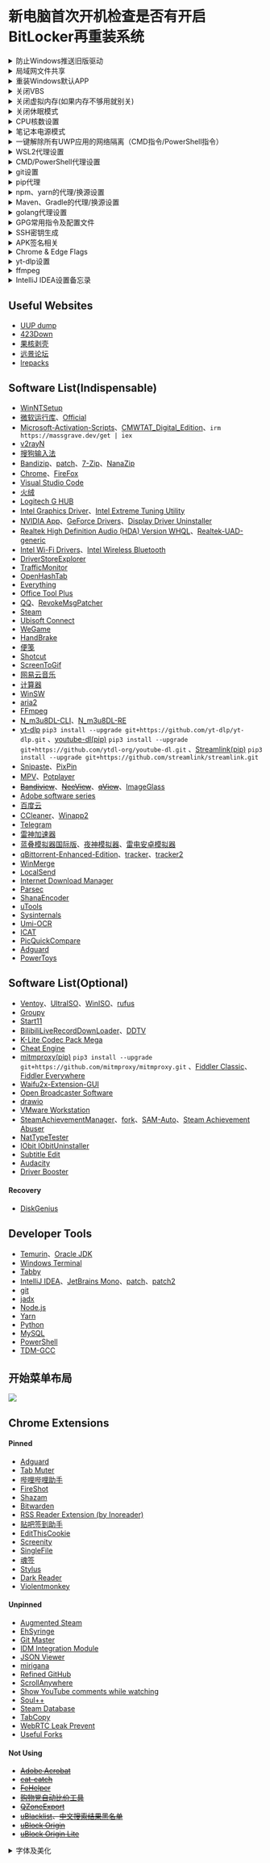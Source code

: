 # 新电脑首次开机检查是否有开启BitLocker再重装系统

<details><summary>防止Windows推送旧版驱动</summary>

```
gpedit.msc —— 计算机配置 —— 管理模板 —— Windows 组件 —— Windows 更新 —— 管理从 Windows 更新提供的更新 —— Windows 更新不包括驱动程序
```

</details>

<details><summary>局域网文件共享</summary>

```
设置 —— 应用 —— 可选功能 —— 更多Windows功能 —— SMB 1.0/CIFS 文件共享支持、SMB直通

services.msc —— Function Discovery Resource Publication —— 自动
```

</details>
<details><summary>重装Windows默认APP</summary>

```powershell
Get-AppxPackage -AllUsers| Foreach {Add-AppxPackage -DisableDevelopmentMode -Register "$($_.InstallLocation)\AppXManifest.xml"}
```

</details>
<details><summary>关闭VBS</summary>

```
设置 —— 隐私和安全性 —— Windows安全中心 —— 设备安全性 —— 内核隔离详细信息 —— 内存完整性
```

```powershell
bcdedit /set hypervisorlaunchtype off
```

</details>
<details><summary>关闭虚拟内存(如果内存不够用就别关)</summary>

```
设置 —— 系统 —— 系统信息 —— 高级系统设置 —— 性能设置 —— 高级 —— 虚拟内存 —— 更改 —— 无分页文件 —— 设置并确定
```

</details>
<details><summary>关闭休眠模式</summary>

```powershell
powercfg -h off
```

</details>
<details><summary>CPU核数设置</summary>

```
msconfig
```

</details>
<details><summary>笔记本电源模式</summary>

```powershell
# 开启卓越性能
# 比起M1芯片的MacBook，Windows的调用CPU逻辑不太行，最好是用默认自带的平衡或者最佳能效模式
powercfg -duplicatescheme e9a42b02-d5df-448d-aa00-03f14749eb61

安静模式 40-90/70(电池)
均衡模式 60-99
野兽模式 99-100
```

</details>
<details><summary>一键解除所有UWP应用的网络隔离（CMD指令/PowerShell指令）</summary>

[Windows Loopback Exemption Manager](https://github.com/tiagonmas/Windows-Loopback-Exemption-Manager)(微软官方出品)、[Windows 8 AppContainer Loopback Utility](https://www.telerik.com/fiddler/add-ons)(第三方软件)

```cmd
FOR /F "tokens=11 delims=\" %p IN ('REG QUERY "HKCU\Software\Classes\Local Settings\Software\Microsoft\Windows\CurrentVersion\AppContainer\Mappings"') DO CheckNetIsolation.exe LoopbackExempt -a -p=%p
```

```powershell
Get-ChildItem -Path Registry::"HKCU\Software\Classes\Local Settings\Software\Microsoft\Windows\CurrentVersion\AppContainer\Mappings\" -name | ForEach-Object {CheckNetIsolation.exe LoopbackExempt -a -p="$_"}
```

</details>
<details><summary>WSL2代理设置</summary>

```shell
$ sudo vim ~./bashrc

# export windows_host=`cat /etc/resolv.conf|grep nameserver|awk '{print $2}'`
# export ALL_PROXY="socks5://$windows_host:2080"

# alias setproxy="export ALL_PROXY=socks5://$windows_host:2080"
# alias unsetproxy="unset ALL_PROXY"

git clone https://github.com/rofl0r/proxychains-ng
cd proxychains-ng
sudo apt install build-essential
./configure --prefix=/usr --sysconfdir=/etc
make && make install
make install-config
```

```shell
$ sudo vim /etc/proxychains.conf

quiet_mode
dynamic_chain
chain_len = 1
proxy_dns
remote_dns_subnet 224
tcp_read_time_out 15000
tcp_connect_time_out 8000
localnet 127.0.0.0/255.0.0.0
localnet 10.0.0.0/255.0.0.0
localnet 172.16.0.0/255.240.0.0
localnet 192.168.0.0/255.255.0.0

[ProxyList]
socks5  $windows_host 2080
# http    $windows_host 2081
```

</details>
<details><summary>CMD/PowerShell代理设置</summary>

```
系统 —— 关于 —— 高级系统设置 —— 环境变量 —— 用户变量新建
HTTP_PROXY http://127.0.0.1:2081
HTTPS_PROXY http://127.0.0.1:2081
```

```cmd
set http_proxy=http://127.0.0.1:2081
set https_proxy=http://127.0.0.1:2081
```

```powershell
$env:http_proxy="http://127.0.0.1:2081"
$env:https_proxy="http://127.0.0.1:2081"
```

</details>
<details><summary>git设置</summary>

```shell
# ssh代理配置文件路径：C:/Users/username/.ssh/config
Host github.com
    ProxyCommand connect -S localhost:2080 %h %p

# 指令的方式直接增加代理设置
git config --global http.https://github.com.proxy socks5://127.0.0.1:2080

# git配置文件路径：C:/Users/username/.gitconfig
[http "https://github.com"]
    proxy = socks5://127.0.0.1:2080

# 回车和换行符自动转换
git config --global core.autocrlf true
git add --renormalize .

# 使用ort策略merge
git config --global pull.twohead ort

# log美化
git config --global alias.lg "log --color --graph --abbrev-commit --decorate --date=relative --format=format:'%C(bold blue)%h%C(reset) - %C(bold green)(%ar)%C(reset) %C(white)%s%C(reset) %C(dim white)- %an%C(reset)%C(bold yellow)%d%C(reset)' --all"

# diff美化 https://github.com/banga/git-split-diffs
npm install -g git-split-diffs
git config --global core.pager "git-split-diffs --color | less -RFX"

# GPG相关设置
git config --global user.signingkey <密钥ID>
git config --global commit.gpgsign true
git config --global tag.forcesignannotated true
```

</details>
<details><summary>pip代理</summary>

```shell
已经在3.9.13版本后修复，不需要设置即可正常使用代理

# 新版pip的依赖库urllib3对于没有协议头的代理地址会强制增加https头并采用https协议连接，
# 而配置文件的优先级没有系统代理设置高所以对这个问题没有帮助
# 解决方法可以在windows代理设置中强制指定https代理地址为http或者设置临时环境变量

# pip config set global.index-url https://mirrors.aliyun.com/pypi/simple/
# pip config set global.trusted-host mirrors.aliyun.com
# pip config set global.proxy http://127.0.0.1:2081

# pip全局配置文件路径：C:/Users/username/AppData/Roaming/pip/pip.ini

# [global]
# index-url = https://mirrors.aliyun.com/pypi/simple/
# trusted-host = mirrors.aliyun.com
# proxy = http://127.0.0.1:2081
```

</details>
<details><summary>npm、yarn的代理/换源设置</summary>

```shell
npm config set proxy http://127.0.0.1:2081
npm config set https-proxy http://127.0.0.1:2081
npm config set registry https://registry.npmmirror.com

yarn config set proxy http://127.0.0.1:2081
yarn config set https-proxy http://127.0.0.1:2081
yarn config set registry https://registry.npmmirror.com
```

</details>
<details><summary>Maven、Gradle的代理/换源设置</summary>

```shell
# C:\Users\username\.m2\setting.xml

<proxies>
    <proxy>
        <active>true</active>
        <protocol>http</protocol>
        <host>127.0.0.1</host>
        <port>2081</port>
    </proxy>
</proxies>

<mirrors>
    <mirror>
        <id>aliyunmaven</id>
        <mirrorOf>*</mirrorOf>
        <name>阿里云公共仓库</name>
        <url>https://maven.aliyun.com/repository/public</url>
    </mirror>
</mirrors>

# C:\Users\username\.gradle\gradle.properties

systemProp.http.proxyHost=127.0.0.1
systemProp.http.proxyPort=2081
systemProp.https.proxyHost=127.0.0.1
systemProp.https.proxyPort=2081

# C:\Users\username\.gradle\init.gradle

allprojects {
    repositories {
        def ALIYUN_REPOSITORY_URL_PUBLIC = 'https://maven.aliyun.com/repository/public'
        def ALIYUN_REPOSITORY_URL_GOOGLE = 'https://maven.aliyun.com/repository/google'
        def ALIYUN_REPOSITORY_URL_GRADLE_PLUGIN = 'https://maven.aliyun.com/repository/gradle-plugin'
        def ALIYUN_REPOSITORY_URL_SPRING = 'https://maven.aliyun.com/repository/spring'
        def ALIYUN_REPOSITORY_URL_SPRING_PLUGIN = 'https://maven.aliyun.com/repository/spring-plugin'
        def ALIYUN_REPOSITORY_URL_GRAILS_CORE = 'https://maven.aliyun.com/repository/grails-core'
        def ALIYUN_REPOSITORY_URL_APACHE_SNAPSHOTS = 'https://maven.aliyun.com/repository/apache-snapshots'
        all {
            ArtifactRepository repo ->
                if (repo instanceof MavenArtifactRepository) {
                    def url = repo.url.toString()
                    if (url.startsWith('https://repo1.maven.org/maven2/')) {
                        project.logger.lifecycle "Repository ${repo.url} replaced by $ALIYUN_REPOSITORY_URL_PUBLIC."
                        remove repo
                    }
                    if (url.startsWith('https://jcenter.bintray.com/')) {
                        project.logger.lifecycle "Repository ${repo.url} replaced by $ALIYUN_REPOSITORY_URL_PUBLIC."
                        remove repo
                    }
                    if (url.startsWith('https://maven.google.com/')) {
                        project.logger.lifecycle "Repository ${repo.url} replaced by $ALIYUN_REPOSITORY_URL_GOOGLE."
                        remove repo
                    }
                    if (url.startsWith('https://plugins.gradle.org/m2/')) {
                        project.logger.lifecycle "Repository ${repo.url} replaced by $ALIYUN_REPOSITORY_URL_GRADLE_PLUGIN."
                        remove repo
                    }
                    if (url.startsWith('http://repo.spring.io/libs-milestone/')) {
                        project.logger.lifecycle "Repository ${repo.url} replaced by $ALIYUN_REPOSITORY_URL_SPRING."
                        remove repo
                    }
                    if (url.startsWith('http://repo.spring.io/plugins-release/')) {
                        project.logger.lifecycle "Repository ${repo.url} replaced by $ALIYUN_REPOSITORY_URL_SPRING_PLUGIN."
                        remove repo
                    }
                    if (url.startsWith('https://repo.grails.org/grails/core')) {
                        project.logger.lifecycle "Repository ${repo.url} replaced by $ALIYUN_REPOSITORY_URL_GRAILS_CORE."
                        remove repo
                    }
                    if (url.startsWith('https://repository.apache.org/snapshots/')) {
                        project.logger.lifecycle "Repository ${repo.url} replaced by $ALIYUN_REPOSITORY_URL_APACHE_SNAPSHOTS."
                        remove repo
                    }

                }
        }
        maven {
            url ALIYUN_REPOSITORY_URL_PUBLIC
            url ALIYUN_REPOSITORY_URL_GOOGLE
            url ALIYUN_REPOSITORY_URL_GRADLE_PLUGIN
            url ALIYUN_REPOSITORY_URL_SPRING
            url ALIYUN_REPOSITORY_URL_SPRING_PLUGIN
            url ALIYUN_REPOSITORY_URL_GRAILS_CORE
            url ALIYUN_REPOSITORY_URL_APACHE_SNAPSHOTS
        }
    }
}
```

</details>
<details><summary>golang代理设置</summary>

```shell
go env -w GO111MODULE=on
go env -w GOPROXY=https://mirrors.aliyun.com/goproxy/
```

</details>
<details><summary>GPG常用指令及配置文件</summary>

```shell
gpg --expert --full-generate-key # 生成密钥
gpg -ao revoke.pgp --generate-revocation <密钥ID> # 生成撤销凭证
gpg --list-keys/-k # 列出所有公钥
gpg --list-secret-keys/-K # 列出所有私钥

gpg --edit-key <密钥ID>
gpg> list # 列出所有子密钥
gpg> change-usage # 修改用途
gpg> key {n} # 选择序号为n的子密钥
gpg> trust # 设置信任度
gpg> expire # 设置过期时间
gpg> passwd # 更改密码
gpg> revkey # 撤销子密钥
gpg> save # 保存

gpg -ao public-key.asc --export <密钥ID> # 导出公钥
# 密钥ID后要加上"!", 不然会导出全部子密钥
gpg -ao secret-key.asc --export-secret-key <密钥ID>! # 导出主私钥
gpg -ao sign-subkey.asc --export-secret-subkeys <密钥ID>! # 导出子私钥

gpg --delete-secret-keys <密钥ID> # 删除私钥
gpg --delete-keys <密钥ID> # 删除公钥

gpg --import [密钥文件/撤销凭证] # 导入密钥

gpg --sign input.txt  # 给文档签名
gpg --clear-sign input.txt # 生成ASCII格式签名
gpg -ao output.asc --detach-sign input.txt # 签名和原文本分开
gpg --verify output.asc input.txt # 验证签名文件

gpg -ao output.asc -se input.txt -r <公钥ID> # 签名并加密文档
# s代表签名, e代表加密, r代表recipient, 指定接收者的公钥ID, a代表ASCII码格式, o代表输出地址,
gpg -ao input.txt -d output.asc # 解密
```

```shell
C:/Users/username/.gnupg/gpg.conf

keyid-format 0xlong
with-fingerprint
personal-cipher-preferences AES256
personal-digest-preferences SHA512
personal-compress-preferences Uncompressed
default-preference-list SHA512 AES256 Uncompressed
cert-digest-algo SHA512
s2k-cipher-algo AES256
s2k-digest-algo SHA512
s2k-mode 3
s2k-count 65011712
```

</details>
<details><summary>SSH密钥生成</summary>

```shell
ssh-keygen -t ed25519 -C "your_email@example.com"
```

</details>
<details><summary>APK签名相关</summary>

```shell
# https://docs.microsoft.com/zh-cn/xamarin/android/deploy-test/signing/manually-signing-the-apk
# https://docs.oracle.com/en/java/javase/17/docs/specs/man/keytool.html
# https://docs.oracle.com/en/java/javase/17/security/oracle-providers.html
keytool -genkeypair -alias SekiBetu -keyalg RSA -keysize 4096 -sigalg SHA3-512withRSA -dname "cn=SekiBetu,ou=,dc=,dc=China" -startdate "1970/01/01 00:00:00" -validity 365000 -storetype PKCS12 -keystore SekiBetu.p12 # 生成行业标准 PKCS12 格式的Java KeyStore
keytool -list -v -keystore SekiBetu.p12 # 查看 KeyStore 的详细信息
keytool -importkeystore -srckeystore SekiBetu.jks -srcstoretype JKS -destkeystore SekiBetu.jks -deststoretype pkcs12 # 转换 JKS 格式为行业标准 PKCS12 格式
zipalign -f -v 4 unsigned.apk optimized-unsigned.apk # APK优化
apksigner sign --ks SekiBetu.p12 --ks-key-alias SekiBetu optimized-unsigned.apk # 先优化后签名
```

</details>
<details><summary>Chrome & Edge Flags</summary>

```shell
Override software rendering list
Smooth Scrolling
【Chrome Only】Overlay Scrollbars
GPU rasterization
【Chrome Only】Windows Fluent scrollbars.
Parallel downloading
【Chrome Only】Windows 11 Mica titlebar
【Chrome Only】Chrome Refresh 2023
【Chrome Only】Chrome WebUI Refresh 2023
【Chrome Only】Enable download bubble
【Chrome Only】Enable download bubble V2
【Edge Only】Microsoft Edge Share Menu
【Edge Only】Make Rounded Tabs feature available
【Edge Only】Windows Fluent scrollbars.
【Edge Only】Enable Windows 11 Acrylic effect in menus
```

</details>
<details><summary>yt-dlp设置</summary>

```
设置文件目录：

C:\Users\username\AppData\Roaming\yt-dlp\config
```

```shell
--ignore-errors
--downloader aria2c
--downloader-args "-c -j 16 -s 16 -x 16 -k 1M"
--proxy http://127.0.0.1:2081/
-f 'bestvideo[ext=mp4]+bestaudio[ext=m4a]/best[ext=mp4]/best'
-o D:/Media/Videos/"%(uploader)s(%(uploader_id)s)/%(upload_date)s-%(title)s-(%(duration)ss)[%(resolution)s][%(id)s].%(ext)s"
--embed-metadata
--write-description
--write-thumbnail
```

</details>
<details><summary>ffmpeg</summary>

```shell
ffmpeg -hwaccel_output_format cuda -c:v h264_cuvid -i input.mp4 -vf ass=input.ass -c:v h264_nvenc -cq:v 19 output.mp4
```

</details>
<details><summary>IntelliJ IDEA设置备忘录</summary>

```shell
【IntelliJ IDEA启动参数】
文件目录：~\JetBrains\IntelliJIDEA\bin\idea64.exe.vmoptions
-Xms2048m
-Xmx2048m
-XX:ReservedCodeCacheSize=1024m
【皮肤设置】
Appearance & Behavior —— Appearance —— Theme：One Dark vivid
【启动IDEA时不自动打开项目】
Appearance & Behavior —— System Settings —— × Reopen last project on startup
【代理设置】
Appearance & Behavior —— System Settings —— HTTP Proxy —— Manual proxy configuration —— √ HTTP ; Host name：127.0.0.1 ; Port number：2081
【滚轮修改字体大小】
Editor —— General —— √ Change font size(Zoom) with Ctrl+Mouse Wheel
Editor —— General —— Scrolling —— √ Enable smooth scrolling (default on 2021.1.2) —— Move caret, minimize editor scrolling
【自动导包】[项目设置]
Editor —— General —— Auto Import —— Insert imports on paste：Always (default on 2021.1.2) ; √ Add Unambiguous imports on the fly ; √ Optimize imports on the fly
【设置行号显示】
Editor —— General —— Appearance —— √ Show line numbers (default on 2021.1.2) ; √ Show method separators
【忽略大小写】
Editor —— General —— Code Completion —— × Match case
【取消单行显示标签页】
Editor —— General —— Editor Tabs —— Show tabs in Multiple rows —— √ Show pinned tabs in a separate row
【悬浮提示】
Editor —— Code Editing —— √ Show quick documentation on mouse move (default on 2021.1.2)
【字体】
Editor —— Font —— Font: JetBrains Mono —— Size: 13 —— Line height: 1.2 (default on 2021.1.2)
Editor —— Font —— Fallback font：Sarasa Mono Slab SC
【自动换行】
Editor —— Code Style —— √ Wrap on typing
Editor —— Code Style —— Java —— Wrapping and Braces —— √ Ensure right margin is not exceeded
【单行注释斜杠跟着代码】
Editor —— Code Style —— Java —— Code Generation —— × Line comment at first column ; √ Add a space at comment start
【项目文件编码】[项目设置]
Editor —— File Encodings —— Global Encoding: UTF-8 ; Project Encoding: UTF-8 ; Default encoding for properties files: UTF-8 ; √ Transparent native-to-ascii conversion
【插件列表】
Plugins —— Lombok ; One Dark theme ; Rainbow Brackets ; Translation ; Maven Helper ; RestfulTool ; MybatisX ;
【自动编译项目】[项目设置]
Build, Execution, Deployment —— Compiler —— √ Build project automatically
【增加堆内存】[项目设置]
Build, Execution, Deployment —— Compiler —— Build process heap size(Mbytes): 2048
【翻译设置】
Tools —— Translation —— 常规 —— √ 使用translate.google.com ; —— 字体 —— 主要字体: Sarasa Mono Slab SC ; 音标字体: Sarasa Mono Slab SC
```

```shell
Code Style(schemes)
CodeInsight, DefaultFont, Editor, Error highlighting
Default Project[项目设置]
Editor Colors
General
HTTP Proxy
KotlinCodeInsightSettings
Settings
UI Settings

codestyles
- Default.xml
options
- colors.scheme.xml
- editor.codeinsight.xml
- editor.xml
- ide.general.xml
- project.default.xml[项目设置]
- proxy.settings.xml
- ui.lnf.xml
- yiiguxing.translation.xml
```

</details>

## Useful Websites

- [UUP dump](https://uupdump.ml/?lang=zh-cn)
- [423Down](https://www.423down.com/)
- [果核剥壳](https://www.ghpym.com/)
- [远景论坛](http://bbs.pcbeta.com/forum-win10-1.html)
- [lrepacks](https://lrepacks.net)

## Software List(Indispensable)

- [WinNTSetup](https://msfn.org/board/topic/149612-winntsetup)
- [微软运行库](https://github.com/abbodi1406/vcredist/releases)、[Official](https://docs.microsoft.com/zh-CN/cpp/windows/latest-supported-vc-redist?view=msvc-170)
- [Microsoft-Activation-Scripts](https://github.com/massgravel/Microsoft-Activation-Scripts/releases)、[CMWTAT_Digital_Edition](https://github.com/TGSAN/CMWTAT_Digital_Edition/releases)、`irm https://massgrave.dev/get | iex`
- [v2rayN](https://github.com/2dust/v2rayN/releases)
- [搜狗输入法](https://pinyin.sogou.com/)
- [Bandizip](https://www.bandisoft.com/bandizip/dl/)、[patch](https://www.423down.com/9735.html)、[7-Zip](https://www.7-zip.org/)、[NanaZip](https://github.com/M2Team/NanaZip/releases)
- [Chrome](https://www.google.com/intl/zh-CN/chrome/browser/thankyou.html?platform=win64&standalone=1&statcb=1&installdataindex=defaultbrowser)、[FireFox](https://www.mozilla.org/zh-CN/firefox/all/#product-desktop-release)
- [Visual Studio Code](https://code.visualstudio.com/)
- [火绒](https://www.huorong.cn/person5.html)
- [Logitech G HUB](https://support.logi.com/hc/zh-cn/articles/360025298133)
- [Intel Graphics Driver](https://www.intel.cn/content/www/cn/zh/download/785597/intel-arc-iris-xe-graphics-windows.html)、[Intel Extreme Tuning Utility](https://www.intel.cn/content/www/cn/zh/download/17881/intel-extreme-tuning-utility-intel-xtu.html)
- [NVIDIA App](https://www.nvidia.cn/software/nvidia-app/)、[GeForce Drivers](https://www.nvidia.cn/Download/Find.aspx?lang=cn)、[Display Driver Uninstaller](https://www.wagnardsoft.com/display-driver-uninstaller-ddu-)
- [Realtek High Definition Audio (HDA) Version WHQL](https://www.necacom.net/index.php/realtek/hd-audio-2)、[Realtek-UAD-generic](https://github.com/pal1000/Realtek-UAD-generic)
- [Intel Wi-Fi Drivers](https://www.intel.cn/content/www/cn/zh/download/19351/windows-10-and-windows-11-wi-fi-drivers-for-intel-wireless-adapters.html)、[Intel Wireless Bluetooth](https://www.intel.cn/content/www/cn/zh/download/18649/intel-wireless-bluetooth-for-windows-10-and-windows-11.html)
- [DriverStoreExplorer](https://github.com/lostindark/DriverStoreExplorer/releases)
- [TrafficMonitor](https://github.com/zhongyang219/TrafficMonitor/releases)
- [OpenHashTab](https://github.com/namazso/OpenHashTab/releases)
- [Everything](https://www.voidtools.com/zh-cn/downloads/)
- [Office Tool Plus](https://github.com/YerongAI/Office-Tool/releases)
- [QQ](https://im.qq.com/download/)、[RevokeMsgPatcher](https://github.com/huiyadanli/RevokeMsgPatcher)
- [Steam](https://store.steampowered.com/about/)
- [Ubisoft Connect](https://ubisoftconnect.com/zh-CN/)
- [WeGame](https://www.wegame.com.cn/)
- [HandBrake](https://github.com/HandBrake/HandBrake/releases)
- [便笺](https://www.microsoft.com/en-us/p/microsoft-sticky-notes/9nblggh4qghw)
- [Shotcut](https://github.com/mltframework/shotcut/releases)
- [ScreenToGif](https://github.com/NickeManarin/ScreenToGif/releases)
- [网易云音乐](https://music.163.com/#/download)
- [计算器](https://www.microsoft.com/en-us/p/windows-calculator/9wzdncrfhvn5)
- [WinSW](https://github.com/winsw/winsw/releases)
- [aria2](https://github.com/aria2/aria2/releases)
- [FFmpeg](https://github.com/BtbN/FFmpeg-Builds/releases)
- [N_m3u8DL-CLI](https://github.com/nilaoda/N_m3u8DL-CLI/releases)、[N_m3u8DL-RE](https://github.com/nilaoda/N_m3u8DL-RE)
- [yt-dlp](https://github.com/yt-dlp/yt-dlp/releases) `pip3 install --upgrade git+https://github.com/yt-dlp/yt-dlp.git` 、[youtube-dl(pip)](https://github.com/ytdl-org/youtube-dl/releases) `pip3 install --upgrade git+https://github.com/ytdl-org/youtube-dl.git` 、[Streamlink(pip)](https://github.com/streamlink/streamlink/releases) `pip3 install --upgrade git+https://github.com/streamlink/streamlink.git`
- [Snipaste](https://www.snipaste.com/)、[PixPin](https://pixpinapp.com/)
- [MPV](https://github.com/hooke007/MPV_lazy)、[Potplayer](https://www.423down.com/3050.html)
- ~~[Bandiview](https://www.bandisoft.com/bandiview/)~~、~~[NeeView](https://bitbucket.org/neelabo/neeview/wiki/Home)~~、~~[qView](https://github.com/jurplel/qView/releases)~~、[ImageGlass](https://github.com/d2phap/ImageGlass/releases)
- [Adobe software series](https://weibo.com/1112829033)
- [百度云](http://pan.baidu.com/download)
- [CCleaner](https://www.423down.com/716.html)、[Winapp2](https://github.com/MoscaDotTo/Winapp2)
- [Telegram](https://telegram.org/)
- [雷神加速器](https://www.leigod.com/)
- [蓝叠模拟器国际版](https://www.bluestacks.com/download.html)、[夜神模拟器](https://www.yeshen.com/)、[雷电安卓模拟器](https://www.ldmnq.com/)
- [qBittorrent-Enhanced-Edition](https://github.com/c0re100/qBittorrent-Enhanced-Edition/releases)、[tracker](https://github.com/XIU2/TrackersListCollection)、[tracker2](https://github.com/ngosang/trackerslist)
- [WinMerge](https://github.com/WinMerge/winmerge/releases)
- [LocalSend](https://github.com/localsend/localsend/releases)
- [Internet Download Manager](https://www.internetdownloadmanager.com/download.html)
- [Parsec](https://parsec.app/downloads)
- [ShanaEncoder](https://shana.pe.kr/shanaencoder_download)
- [uTools](https://www.u.tools/)
- [Sysinternals](https://learn.microsoft.com/zh-cn/sysinternals/downloads/)
- [Umi-OCR](https://github.com/hiroi-sora/Umi-OCR)
- [ICAT](https://www.nvidia.cn/geforce/technologies/icat/)
- [PicQuickCompare](https://github.com/Nigh/PicQuickCompare/releases)
- [Adguard](https://adguard.com/en/adguard-windows/overview.html)
- [PowerToys](https://github.com/microsoft/PowerToys/releases)

## Software List(Optional)

- [Ventoy](https://github.com/ventoy/Ventoy/releases)、[UltraISO](https://www.ghpym.com/ultraiso.html)、[WinISO](https://www.ghxi.com/winiso.html)、[rufus](https://github.com/pbatard/rufus/releases)
- [Groupy](https://store.steampowered.com/app/912170)
- [Start11](https://store.steampowered.com/app/1811010/Start11)
- [BilibiliLiveRecordDownLoader](https://github.com/HMBSbige/BilibiliLiveRecordDownLoader/releases)、[DDTV](https://github.com/CHKZL/DDTV/releases)
- [K-Lite Codec Pack Mega](https://codecguide.com/download_k-lite_codec_pack_mega.htm)
- [Cheat Engine](https://cheatengine.org/)
- [mitmproxy(pip)](https://github.com/mitmproxy/mitmproxy) `pip3 install --upgrade git+https://github.com/mitmproxy/mitmproxy.git` 、[Fiddler Classic](https://www.telerik.com/download/fiddler)、[Fiddler Everywhere](https://www.telerik.com/download/fiddler-everywhere)
- [Waifu2x-Extension-GUI](https://github.com/AaronFeng753/Waifu2x-Extension-GUI/releases)
- [Open Broadcaster Software](https://obsproject.com/download)
- [drawio](https://github.com/jgraph/drawio)
- [VMware Workstation](https://www.ghpym.com/workstationlite.html)
- [SteamAchievementManager](https://github.com/gibbed/SteamAchievementManager/releases)、[fork](https://github.com/JDM170/SteamAchievementManager/releases)、[SAM-Auto](https://github.com/unencouraged/SAM-Auto/releases)、[Steam Achievement Abuser](https://github.com/sa68ru/Steam-Achievement-Abuser)
- [NatTypeTester](https://github.com/HMBSbige/NatTypeTester/releases)
- [IObit IObitUninstaller](https://www.423down.com/7732.html)
- [Subtitle Edit](https://github.com/SubtitleEdit/subtitleedit/releases)
- [Audacity](https://github.com/audacity/audacity/releases)
- [Driver Booster](https://www.423down.com/10421.html)

#### Recovery

- [DiskGenius](https://www.423down.com/8073.html)

## Developer Tools

- [Temurin](https://adoptium.net/)、[Oracle JDK](https://www.oracle.com/java/technologies/downloads/)
- [Windows Terminal](https://github.com/microsoft/terminal/releases)
- [Tabby](https://github.com/Eugeny/tabby/releases)
- [IntelliJ IDEA](https://www.jetbrains.com/idea/download/#section=windows)、[JetBrains Mono](https://www.jetbrains.com/lp/mono/)、[patch](https://zhile.io/)、[patch2](https://3.jetbra.in)
- [git](https://github.com/git-for-windows/git/releases)
- [jadx](https://github.com/skylot/jadx/releases)
- [Node.js](https://nodejs.org/zh-cn/download/)
- [Yarn](https://classic.yarnpkg.com/en/docs/install/#windows-nightly)
- [Python](https://www.python.org/downloads/)
- [MySQL](https://dev.mysql.com/downloads/windows/installer/5.7.html)
- [PowerShell](https://github.com/PowerShell/PowerShell/releases)
- [TDM-GCC](https://jmeubank.github.io/tdm-gcc/)

## 开始菜单布局

![](StartMenu.png)

## Chrome Extensions

#### Pinned

- [Adguard](https://adguard.com/en/adguard-browser-extension/overview.html)
- [Tab Muter](https://github.com/sersorrel/mute-tab)
- [哔哩哔哩助手](https://github.com/bilibili-helper/bilibili-helper-o)
- [FireShot](https://chromewebstore.google.com/detail/take-webpage-screenshots/mcbpblocgmgfnpjjppndjkmgjaogfceg)
- [Shazam](https://chromewebstore.google.com/detail/shazam-identify-songs-fro/mmioliijnhnoblpgimnlajmefafdfilb)
- [Bitwarden](https://chromewebstore.google.com/detail/bitwarden-free-password-m/nngceckbapebfimnlniiiahkandclblb)
- [RSS Reader Extension (by Inoreader)](https://chromewebstore.google.com/detail/rss-reader-extension-by-i/kfimphpokifbjgmjflanmfeppcjimgah)
- [贴吧签到助手](https://chromewebstore.google.com/detail/bpheclmhommpomjoeoifcggjmdelgaoj)
- [EditThisCookie](https://github.com/ETCExtensions/Edit-This-Cookie)
- [Screenity](https://chrome.google.com/webstore/detail/screenity-screen-recorder/kbbdabhdfibnancpjfhlkhafgdilcnji)
- [SingleFile](https://github.com/gildas-lormeau/SingleFile)
- [魂签](https://github.com/inu1255/soulsign-chrome)
- [Stylus](https://github.com/openstyles/stylus)
- [Dark Reader](https://github.com/darkreader/darkreader/releases)
- [Violentmonkey](https://github.com/violentmonkey/violentmonkey)

#### Unpinned

- [Augmented Steam](https://github.com/tfedor/AugmentedSteam)
- [EhSyringe](https://github.com/EhTagTranslation/EhSyringe)
- [Git Master](https://github.com/ineo6/git-master)
- [IDM Integration Module](https://chromewebstore.google.com/detail/idm-integration-module/ngpampappnmepgilojfohadhhmbhlaek)
- [JSON Viewer](https://github.com/tulios/json-viewer)
- [mirigana](https://github.com/mirigana/mirigana)
- [Refined GitHub](https://github.com/refined-github/refined-github)
- [ScrollAnywhere](https://chromewebstore.google.com/detail/scrollanywhere/jehmdpemhgfgjblpkilmeoafmkhbckhi)
- [Show YouTube comments while watching](https://github.com/tanguykurylo/show-youtube-comments)
- [Soul++](https://github.com/FetchTheMoon/soul-plus-plus-chrome-extension)
- [Steam Database](https://github.com/SteamDatabase/BrowserExtension)
- [TabCopy](https://chromewebstore.google.com/detail/tabcopy/micdllihgoppmejpecmkilggmaagfdmb)
- [WebRTC Leak Prevent](https://github.com/aghorler/WebRTC-Leak-Prevent)
- [Useful Forks](https://chromewebstore.google.com/detail/useful-forks/aflbdmaojedofngiigjpnlabhginodbf)

#### Not Using

- ~~[Adobe Acrobat](https://chromewebstore.google.com/detail/adobe-acrobat/efaidnbmnnnibpcajpcglclefindmkaj)~~
- ~~[cat-catch](https://github.com/xifangczy/cat-catch)~~
- ~~[FeHelper](https://github.com/zxlie/FeHelper)~~
- ~~[购物党自动比价工具](https://chromewebstore.google.com/detail/%E8%B4%AD%E7%89%A9%E5%85%9A%E8%87%AA%E5%8A%A8%E6%AF%94%E4%BB%B7%E5%B7%A5%E5%85%B7/jgphnjokjhjlcnnajmfjlacjnjkhleah)~~
- ~~[QZoneExport](https://github.com/ShunCai/QZoneExport)~~
- ~~[uBlacklist](https://github.com/iorate/uBlacklist)、[中文搜索结果黑名单](https://github.com/cobaltdisco/Google-Chinese-Results-Blocklist)~~
- ~~[uBlock Origin](https://github.com/gorhill/uBlock)~~
- ~~[uBlock Origin Lite](https://chromewebstore.google.com/detail/ublock-origin-lite/ddkjiahejlhfcafbddmgiahcphecmpfh)~~

<details><summary>字体及美化</summary>

- [更纱黑体(Iosevka+思源黑体)](https://github.com/be5invis/Sarasa-Gothic/releases)

- [JetBrainsMono](https://github.com/JetBrains/JetBrainsMono/releases)

- [致美化](https://zhutix.com/)
</details>
